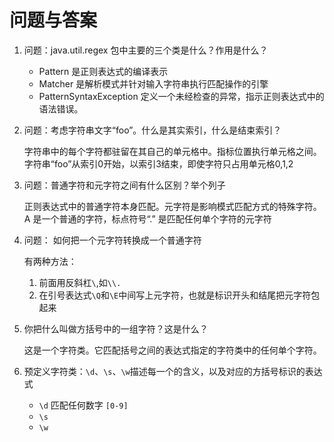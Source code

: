# 问题与答案

1. 问题：java.util.regex 包中主要的三个类是什么？作用是什么？

    * Pattern 是正则表达式的编译表示
    * Matcher 是解析模式并针对输入字符串执行匹配操作的引擎
    * PatternSyntaxException 定义一个未经检查的异常，指示正则表达式中的语法错误。
    
2. 问题：考虑字符串文字“foo”。什么是其实索引，什么是结束索引？

    字符串中的每个字符都驻留在其自己的单元格中。指标位置执行单元格之间。字符串“foo”从索引0开始，以索引3结束，即使字符只占用单元格0,1,2
    
3. 问题：普通字符和元字符之间有什么区别？举个列子

    正则表达式中的普通字符本身匹配。元字符是影响模式匹配方式的特殊字符。A 是一个普通的字符，标点符号“.” 是匹配任何单个字符的元字符
    
4. 问题： 如何把一个元字符转换成一个普通字符
    
    有两种方法：
    1. 前面用反斜杠`\`,如`\\.`
    2. 在引号表达式`\Q`和`\E`中间写上元字符，也就是标识开头和结尾把元字符包起来
    
5. 你把什么叫做方括号中的一组字符？这是什么？
    
    这是一个字符类。它匹配括号之间的表达式指定的字符类中的任何单个字符。
    
6. 预定义字符类：`\d`、`\s`、`\w`描述每一个的含义，以及对应的方括号标识的表达式

    * `\d` 匹配任何数字    `[0-9]`
    * `\s`
    * `\w`